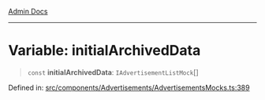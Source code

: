 [Admin Docs](/)

---

# Variable: initialArchivedData

> `const` **initialArchivedData**: `IAdvertisementListMock`[]

Defined in: [src/components/Advertisements/AdvertisementsMocks.ts:389](https://github.com/PalisadoesFoundation/talawa-admin/blob/main/src/components/Advertisements/AdvertisementsMocks.ts#L389)
